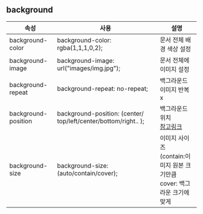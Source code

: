 ## background

| 속성                | 사용                                                            | 설명                                                                                                 |
| ------------------- | --------------------------------------------------------------- | ---------------------------------------------------------------------------------------------------- |
| background-color    | background-color: rgba(1,1,1,0,2);                              | 문서 전체 배경 색상 설정                                                                             |
| background-image    | background-image: url("images/img.jpg");                        | 문서 전체에 이미지 설정                                                                              |
| background-repeat   | background-repeat: no-repeat;                                   | 백그라운드 이미지 반복 x                                                                             |
| background-position | background-position: (center/ top/left/center/bottom/right.. ); | 백그라운드 위치<br> [참고링크](https://developer.mozilla.org/en-US/docs/Web/CSS/background-position) |
| background-size     | background-size: (auto/contain/cover);                          | 이미지 사이즈<br>(contain:이미지 원본 크기만큼 <br> cover: 백그라운 크기에 맞게                      |
